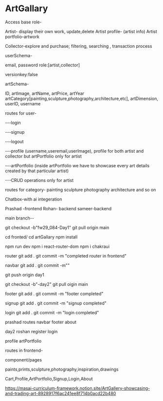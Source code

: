 # ArtGallary

Access base role-

Artist- display their own work, update,delete
Artist profile- (artist info)
Artist portfolio-artwork

Collector-explore and purchase; filtering, searching , transaction process

userSchema-

email,
password
role:[artist,collector]

versionkey:false

artSchema-

ID,
artImage,
artName,
artPrice,
artYear
artCategory[painting,sculpture,photography,architecture,etc],
artDimension,
userID,
username

routes for user-

---login

---signup

---logout

---profile (username,useremail,userImage),
profile for both artist and collector but artPortfolio only for artist

---artPortfolio (inside artPortfolio we have to showcase every art details created by that particular artist)

---CRUD operations only for artist

routes for category-
painting
sculpture
photography
architecture
and so on

Chatbox-with ai integeration

Prashad -frontend
Rohan- backend
sameer-backend

main branch--

git checkout -b"fw29_084-Day1"
git pull origin main

cd fronted/
cd artGallary
npm install

npm run dev
npm i react-router-dom
npm i chakraui

router
git add .
git commit -m "completed router in frontend"

navbar
git add .
git commit -m""

git push origin <branchname> day1

git checkout -b"-day2"
git pull oigin main

footer
git add .
git commit -m "footer completed"

signup
git add .
git commit -m "signup completed"

login
git add .
git commit -m "login completed"

prashad
routes
navbar
footer
about

day2
roshan
register
login

profile
artPortfolio

routes in frontend-

component/pages

paints,prints,sculpture,photography,inspiration,drawings

Cart,Profile,ArtPortfolio,Signup,Login,About

https://masai-curriculum-framework.notion.site/ArtGallery-showcasing-and-trading-art-8928917f6ac241ee8f714b0acd22b480
